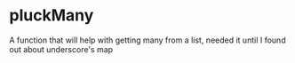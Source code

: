 # pluckMany
A function that will help with getting many from a list, needed it until I found out about underscore's map
